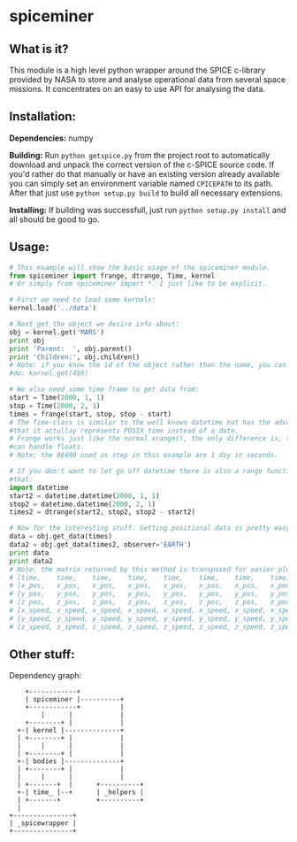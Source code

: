 spiceminer
==========

What is it?
-----------
This module is a high level python wrapper around the SPICE c-library provided by NASA to store and analyse operational data from several space missions. It concentrates on an easy to use API for analysing the data.

Installation:
-------------
**Dependencies:** numpy

**Building:** Run `python getspice.py` from the project root to automatically
download and unpack the correct version of the c-SPICE source code.
If you'd rather do that manually or have an existing version already available
you can simply set an environment variable named `CPICEPATH` to its path.
After that just use `python setup.py build` to build all necessary
extensions.

**Installing:** If building was successfull, just run `python setup.py install` and all should be good to go.

Usage:
------
```python
# This example will show the basic usage of the spiceminer module.
from spiceminer import frange, dtrange, Time, kernel
# Or simply from spiceminer import *. I just like to be explicit.

# First we need to load some kernels:
kernel.load('../data')

# Next get the object we desire info about:
obj = kernel.get('MARS')
print obj
print 'Parent:  ', obj.parent()
print 'Children:', obj.children()
# Note: if you know the id of the object rather than the name, you can also
#do: kernel.get(499)

# We also need some time frame to get data from:
start = Time(2000, 1, 1)
stop = Time(2000, 2, 1)
times = frange(start, stop, stop - start)
# The Time-class is similar to the well known datetime but has the advantage
#that it actullay represents POSIX time instead of a date.
# Frange works just like the normal xrange(), the only difference is, that it
#can handle floats.
# Note: the 86400 used as step in this example are 1 day in seconds.

# If you don't want to let go off datetime there is also a range function for
#that:
import datetime
start2 = datetime.datetime(2000, 1, 1)
stop2 = datetime.datetime(2000, 2, 1)
times2 = dtrange(start2, stop2, stop2 - start2)

# Now for the interesting stuff. Getting positional data is pretty easy:
data = obj.get_data(times)
data2 = obj.get_data(times2, observer='EARTH')
print data
print data2
# Note: the matrix returned by this method is transposed for easier plotting:
# [time,    time,    time,    time,    time,    time,    time,    time]
# [x_pos,   x_pos,   x_pos,   x_pos,   x_pos,   x_pos,   x_pos,   x_pos]
# [y_pos,   y_pos,   y_pos,   y_pos,   y_pos,   y_pos,   y_pos,   y_pos]
# [z_pos,   z_pos,   z_pos,   z_pos,   z_pos,   z_pos,   z_pos,   z_pos]
# [x_speed, x_speed, x_speed, x_speed, x_speed, x_speed, x_speed, x_speed]
# [y_speed, y_speed, y_speed, y_speed, y_speed, y_speed, y_speed, y_speed]
# [z_speed, z_speed, z_speed, z_speed, z_speed, z_speed, z_speed, z_speed]
```

Other stuff:
------------
Dependency graph:
```
    +------------+
    | spiceminer |----------+
    +------------+          |
        |      |            |
    +--------+ |            |
  +-| kernel |--------------+
  | +--------+ |            |
  |     |      |            |
  | +--------+ |            |
  +-| bodies |--------------+
  | +--------+ |            |
  |     |      |            |
  | +-------+  |      +----------+
  +-| time_ |--+      | _helpers |
  | +-------+         +----------+
  |
+---------------+
| _spicewrapper |
+---------------+
```
